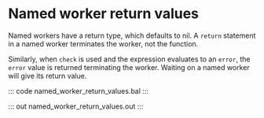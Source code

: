 # Named worker return values

Named workers have a return type, which defaults to nil. A `return` statement in a named worker terminates
the worker, not the function. 

Similarly, when `check` is used and the expression evaluates to an `error`, the `error` value is returned terminating the worker. Waiting on a named worker will give its return value.

::: code named_worker_return_values.bal :::

::: out named_worker_return_values.out :::